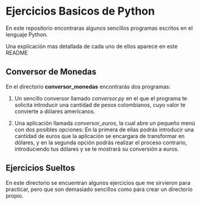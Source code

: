 # Ejercicios Basicos de Python

En este repositorio encontraras algunos sencillos programas escritos en el lenguaje Python.


Una explicación mas detallada de cada uno de ellos aparece en este README

## Conversor de Monedas

En el directorio **conversor_monedas** encontrarás dos programas:

1. Un sencillo conversor llamado *conversor.py* en el que el programa te solicita introducir una cantidad de pesos colombianos, cuyo valor te convierte a dólares americanos.

2. Una aplicación llamada *conversor_euros*, la cual abre un pequeño menú con dos posibles opciones: En la primera de ellas  podrás introducir una cantidad de euros que la aplicación se encargara de transformar en  dólares, y en la segunda opción podrás realizar el proceso contrario, introduciendo tus dólares y se te mostrará su conversión a euros.

## Ejercicios Sueltos

En este directorio se encuentran algunos ejercicios que me sirvieron para practicar, pero que son demasiado sencillos como para crear un directorio propio.